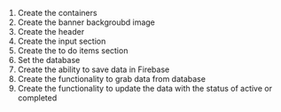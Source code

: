 1. Create the containers
2. Create the banner backgroubd image
3. Create the header
4. Create the input section
5. Create the to do items section
6. Set the database
7. Create the ability to save data in Firebase
8. Create the functionality to grab data from database
9. Create the functionality to update the data with the status of active or completed